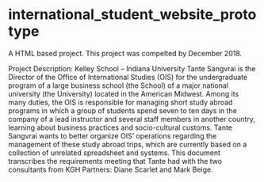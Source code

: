 # international_student_website_prototype
A HTML based project. 
This project was compelted by December 2018. 

Project Description: 
Kelley School – Indiana University
Tante Sangvrai is the Director of the Office of International Studies (OIS) for the undergraduate program of a large business school (the School) of a major national university (the University) located in the American Midwest. Among its many duties, the OIS is responsible for managing short study abroad programs in which a group of students spend seven to ten days in the company of a lead instructor and several staff members in another country, learning about business practices and socio-cultural customs.
Tante Sangvrai wants to better organize OIS’ operations regarding the management of these study abroad trips, which are currently based on a collection of unrelated spreadsheet and systems. This document transcribes the requirements meeting that Tante had with the two consultants from KGH Partners: Diane Scarlet and Mark Beige.
